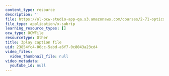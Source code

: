 ```yaml
---
content_type: resource
description: ''
file: https://ol-ocw-studio-app-qa.s3.amazonaws.com/courses/2-71-optics-spring-2009/23854fc406cc5abda6f70c8043a23cd4_8u0Mfs1m_r8.vtt
file_type: application/x-subrip
learning_resource_types: []
ocw_type: OCWFile
resourcetype: Other
title: 3play caption file
uid: 23854fc4-06cc-5abd-a6f7-0c8043a23cd4
video_files:
  video_thumbnail_file: null
video_metadata:
  youtube_id: null
---
```

